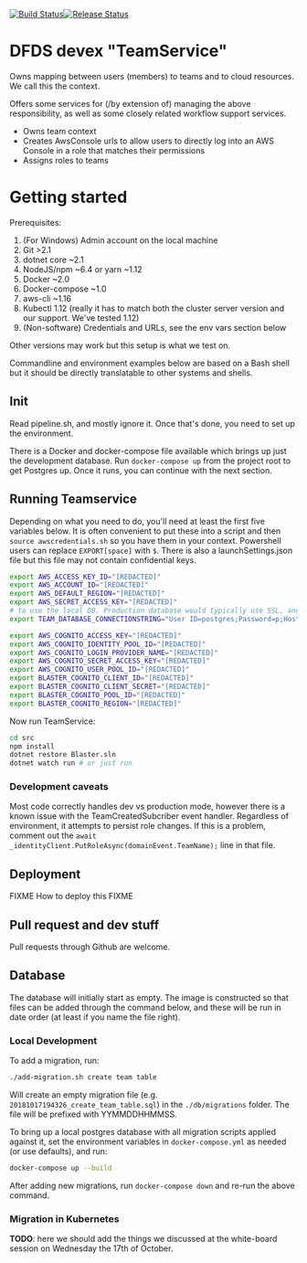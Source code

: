 [![Build Status](https://dfds.visualstudio.com/DevelopmentExcellence/_apis/build/status/team-service-CI?branch=master)](https://dfds.visualstudio.com/DevelopmentExcellence/_build/latest?definitionId=901&branch=master)[![Release Status](https://dfds.vsrm.visualstudio.com/_apis/public/Release/badge/ace5e409-c242-4356-93f4-23c53a3dc87b/35/57)](https://dfds.visualstudio.com/DevelopmentExcellence/_release?definitionId=35&_a=releases)
# DFDS devex "TeamService"
Owns mapping between users (members) to teams and to cloud resources. We call this the context.

Offers some services for (/by extension of) managing the above responsibility, as well as some closely related workflow support services.

- Owns team context
- Creates AwsConsole urls to allow users to directly log into an AWS Console in a role that matches their permissions
- Assigns roles to teams

# Getting started
Prerequisites:

1. (For Windows) Admin account on the local machine
2. Git >2.1
3. dotnet core ~2.1
4. NodeJS/npm ~6.4 or yarn ~1.12
5. Docker ~2.0
6. Docker-compose ~1.0
7. aws-cli ~1.16
8. Kubectl 1.12 (really it has to match both the cluster server version and our support. We've tested 1.12)
9. (Non-software) Credentials and URLs, see the env vars section below

Other versions may work but this setup is what we test on.

Commandline and environment examples below are based on a Bash shell but it should be directly translatable to other systems and shells.

## Init

Read pipeline.sh, and mostly ignore it. Once that's done, you need to set up the environment.

There is a Docker and docker-compose file available which brings up just the development database. Run `docker-compose up` from the project root to get Postgres up. Once it runs, you can continue with the next section.

## Running Teamservice

Depending on what you need to do, you'll need at least the first five variables below. It is often convenient to put these into a script and then `source awscredentials.sh` so you have them in your context. Powershell users can replace `EXPORT[space]` with `$`. There is also a launchSettings.json file but this file may not contain confidential keys.

```bash
export AWS_ACCESS_KEY_ID="[REDACTED]"
export AWS_ACCOUNT_ID="[REDACTED]"
export AWS_DEFAULT_REGION="[REDACTED]"
export AWS_SECRET_ACCESS_KEY="[REDACTED]"
# to use the local DB. Production database would typically use SSL, and in this case remember to add ;SSL Mode=Require to the conn. string (and install the CA)
export TEAM_DATABASE_CONNECTIONSTRING="User ID=postgres;Password=p;Host=localhost;Port=5432;Database=teamservice"

export AWS_COGNITO_ACCESS_KEY="[REDACTED]"
export AWS_COGNITO_IDENTITY_POOL_ID="[REDACTED]"
export AWS_COGNITO_LOGIN_PROVIDER_NAME="[REDACTED]"
export AWS_COGNITO_SECRET_ACCESS_KEY="[REDACTED]"
export AWS_COGNITO_USER_POOL_ID="[REDACTED]"
export BLASTER_COGNITO_CLIENT_ID="[REDACTED]"
export BLASTER_COGNITO_CLIENT_SECRET="[REDACTED]"
export BLASTER_COGNITO_POOL_ID="[REDACTED]"
export BLASTER_COGNITO_REGION="[REDACTED]"
```


Now run TeamService:

```bash
cd src
npm install
dotnet restore Blaster.sln
dotnet watch run # or just run
````

### Development caveats
Most code correctly handles dev vs production mode, however there is a known issue with the TeamCreatedSubcriber event handler. Regardless of environment, it attempts to persist role changes. If this is a problem, comment out the `await _identityClient.PutRoleAsync(domainEvent.TeamName);` line in that file.

## Deployment
FIXME How to deploy this FIXME

## Pull request and dev stuff
Pull requests through Github are welcome.

## Database
The database will initially start as empty. The image is constructed so that files can be added through the command below, and these will be run in date order (at least if you name the file right).

### Local Development

To add a migration, run:

```sh
./add-migration.sh create team table
```

Will create an empty migration file (e.g. `20181017194326_create_team_table.sql`) in the `./db/migrations` folder. The file will be prefixed with YYMMDDHHMMSS.

To bring up a local postgres database with all migration scripts applied against it, set the environment variables in `docker-compose.yml` as needed (or use defaults), and run:

```sh
docker-compose up --build
```

After adding new migrations, run `docker-compose down` and re-run the above command.

### Migration in Kubernetes

**TODO**: here we should add the things we discussed at the white-board session on Wednesday the 17th of October.

